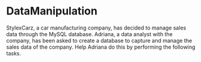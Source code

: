 # DataManipulation
StylexCarz, a car manufacturing company, has decided to manage sales data through the MySQL database. Adriana, a data analyst with the company, has been asked to create a database to capture and manage the sales data of the company. Help Adriana do this by performing the following tasks.

